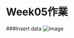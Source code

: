 # Week05作業

###Insert data
![image](https://user-images.githubusercontent.com/77526071/112166144-56572980-8c2a-11eb-87f0-8303d1411a73.png)


